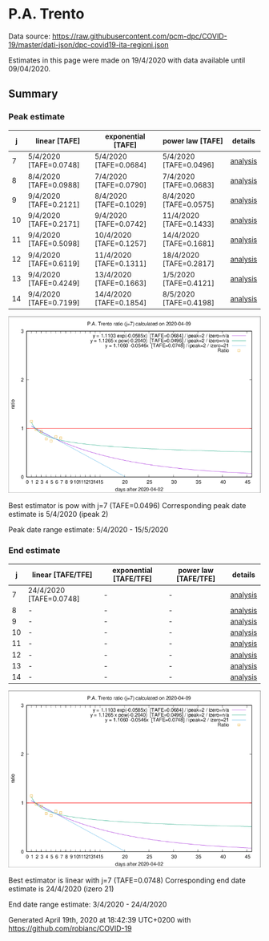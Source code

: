 # P.A. Trento


Data source: https://raw.githubusercontent.com/pcm-dpc/COVID-19/master/dati-json/dpc-covid19-ita-regioni.json

Estimates in this page were made on 19/4/2020 with data available until 09/04/2020.


## Summary 

### Peak estimate 
|j|linear [TAFE]|exponential [TAFE]|power law [TAFE]|details|
|---|----|-----------|---------|-------|
|7|5/4/2020 [TAFE=0.0748]|5/4/2020 [TAFE=0.0684]|5/4/2020 [TAFE=0.0496]|[analysis](COVID-19_p.a._trento_j7_2020-04-09.md)|
|8|8/4/2020 [TAFE=0.0988]|7/4/2020 [TAFE=0.0790]|7/4/2020 [TAFE=0.0683]|[analysis](COVID-19_p.a._trento_j8_2020-04-09.md)|
|9|9/4/2020 [TAFE=0.2121]|8/4/2020 [TAFE=0.1029]|8/4/2020 [TAFE=0.0575]|[analysis](COVID-19_p.a._trento_j9_2020-04-09.md)|
|10|9/4/2020 [TAFE=0.2171]|9/4/2020 [TAFE=0.0742]|11/4/2020 [TAFE=0.1433]|[analysis](COVID-19_p.a._trento_j10_2020-04-09.md)|
|11|9/4/2020 [TAFE=0.5098]|10/4/2020 [TAFE=0.1257]|14/4/2020 [TAFE=0.1681]|[analysis](COVID-19_p.a._trento_j11_2020-04-09.md)|
|12|9/4/2020 [TAFE=0.6119]|11/4/2020 [TAFE=0.1311]|18/4/2020 [TAFE=0.2817]|[analysis](COVID-19_p.a._trento_j12_2020-04-09.md)|
|13|9/4/2020 [TAFE=0.4249]|13/4/2020 [TAFE=0.1663]|1/5/2020 [TAFE=0.4121]|[analysis](COVID-19_p.a._trento_j13_2020-04-09.md)|
|14|9/4/2020 [TAFE=0.7199]|14/4/2020 [TAFE=0.1854]|8/5/2020 [TAFE=0.4198]|[analysis](COVID-19_p.a._trento_j14_2020-04-09.md)|

![best peak estimate](COVID-19_p.a._trento_j7_2020-04-09.png)

Best estimator is pow with j=7 (TAFE=0.0496)
Corresponding peak date estimate is 5/4/2020 (ipeak 2)


Peak date range estimate: 5/4/2020 - 15/5/2020

### End estimate 
|j|linear [TAFE/TFE]|exponential [TAFE/TFE]|power law [TAFE/TFE]|details|
|---|----|-----------|---------|-------|
|7|24/4/2020 [TAFE=0.0748]|-|-|[analysis](COVID-19_p.a._trento_j7_2020-04-09.md)|
|8|-|-|-|[analysis](COVID-19_p.a._trento_j8_2020-04-09.md)|
|9|-|-|-|[analysis](COVID-19_p.a._trento_j9_2020-04-09.md)|
|10|-|-|-|[analysis](COVID-19_p.a._trento_j10_2020-04-09.md)|
|11|-|-|-|[analysis](COVID-19_p.a._trento_j11_2020-04-09.md)|
|12|-|-|-|[analysis](COVID-19_p.a._trento_j12_2020-04-09.md)|
|13|-|-|-|[analysis](COVID-19_p.a._trento_j13_2020-04-09.md)|
|14|-|-|-|[analysis](COVID-19_p.a._trento_j14_2020-04-09.md)|

![best zero estimate](COVID-19_p.a._trento_j7_2020-04-09.png)

Best estimator is linear with j=7 (TAFE=0.0748)
Corresponding end date estimate is 24/4/2020 (izero 21)


End date range estimate: 3/4/2020 - 24/4/2020

Generated April 19th, 2020 at 18:42:39 UTC+0200 with https://github.com/robianc/COVID-19
